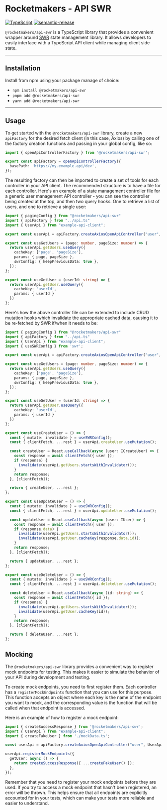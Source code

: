 # Rocketmakers - API SWR

[![TypeScript][typescript-badge]][typescript-url]
[![semantic-release][semantic-badge]][semantic-url]

`@rocketmakers/api-swr` is a TypeScript library that provides a convenient wrapper around [SWR](https://swr.vercel.app/) state management library. It allows developers to easily interface with a TypeScript API client while managing client side state.

---

## Installation

Install from npm using your package manage of choice:
- `npm install @rocketmakers/api-swr`
- `pnpm add @rocketmakers/api-swr`
- `yarn add @rocketmakers/api-swr`

---

## Usage

To get started with the `@rocketmakers/api-swr` library, create a new `apiFactory` for the desired fetch client (in this case, Axios) by calling one of the factory creation functions and passing in your global config, like so:

```TypeScript
import { openApiControllerFactory } from '@rocketmakers/api-swr';

export const apiFactory = openApiControllerFactory({
  basePath: 'https://my.example.api/dev',
});
```

The resulting factory can then be imported to create a set of tools for each controller in your API client. The recommended structure is to have a file for each controller. Here's an example of a state management controller file for a generic user management API controller - you can see the controller being created at the top, and then two query hooks. One to retrieve a list of users, and one to retrieve a single user:

```TypeScript
import { pagingConfig } from "@rocketmakers/api-swr"
import { apiFactory } from "../api.ts"
import { UserApi } from "example-api-client";

export const userApi = apiFactory.createAxiosOpenApiController("user", UserApi);

export const useGetUsers = (page: number, pageSize: number) => {
  return userApi.getUsers.useQuery({
    cacheKey: ['page', 'pageSize'],
    params: { page, pageSize },
    swrConfig: { keepPreviousData: true },
  });
};

export const useGetUser = (userId: string) => {
  return userApi.getUser.useQuery({
    cacheKey: 'userId',
    params: { userId }
  })
};
```

Here's how the above controller file can be extended to include CRUD mutation hooks which invalidate the appropriate cached data, causing it to be re-fetched by SWR if/when it needs to be:

```TypeScript
import { pagingConfig } from "@rocketmakers/api-swr"
import { apiFactory } from "../api.ts"
import { UserApi } from "example-api-client";
import { useSWRConfig } from 'swr';

export const userApi = apiFactory.createAxiosOpenApiController("user", UserApi);

export const useGetUsers = (page: number, pageSize: number) => {
  return userApi.getUsers.useQuery({
    cacheKey: ['page', 'pageSize'],
    params: { page, pageSize },
    swrConfig: { keepPreviousData: true },
  });
};

export const useGetUser = (userId: string) => {
  return userApi.getUser.useQuery({
    cacheKey: 'userId',
    params: { userId }
  })
};

export const useCreateUser = () => {
  const { mutate: invalidate } = useSWRConfig();
  const { clientFetch, ...rest } = userApi.createUser.useMutation();

  const createUser = React.useCallback(async (user: ICreateUser) => {
    const response = await clientFetch({ user });
    if (response) {
      invalidate(userApi.getUsers.startsWithInvalidator());
    }
    return response;
  }, [clientFetch]);

  return { createUser, ...rest };
};

export const useUpdateUser = () => {
  const { mutate: invalidate } = useSWRConfig();
  const { clientFetch, ...rest } = userApi.updateUser.useMutation();

  const updateUser = React.useCallback(async (user: IUser) => {
    const response = await clientFetch({ user });
    if (response.data) {
      invalidate(userApi.getUsers.startsWithInvalidator());
      invalidate(userApi.getUser.cacheKey(response.data.id));
    }
    return response;
  }, [clientFetch]);

  return { updateUser, ...rest };
};

export const useDeleteUser = () => {
  const { mutate: invalidate } = useSWRConfig();
  const { clientFetch, ...rest } = userApi.deleteUser.useMutation();

  const deleteUser = React.useCallback(async (id: string) => {
    const response = await clientFetch({ id });
    if (response) {
      invalidate(userApi.getUsers.startsWithInvalidator());
      invalidate(userApi.getUser.cacheKey(id));
    }
    return response;
  }, [clientFetch]);

  return { deleteUser, ...rest };
};
```

## Mocking

The `@rocketmakers/api-swr` library provides a convenient way to register mock endpoints for testing. This makes it easier to simulate the behavior of your API during development and testing.

To create mock endpoints, you need to first register them. Each controller has a `registerMockEndpoints` function that you can use for this purpose. This function accepts an object where each key is the name of the endpoint you want to mock, and the corresponding value is the function that will be called when that endpoint is accessed.

Here is an example of how to register a mock endpoint:

```TypeScript
import { createSuccessResponse } from '@rocketmakers/api-swr';
import { UserApi } from "example-api-client";
import { createFakeUser } from './mockData.ts';

const userApi = apiFactory.createAxiosOpenApiController("user", UserApi);

userApi.registerMockEndpoints({
  getUser: async () => {
    return createSuccessResponse({ ...createFakeUser() });
  },
});
```

Remember that you need to register your mock endpoints before they are used. If you try to access a mock endpoint that hasn't been registered, an error will be thrown. This helps ensure that all endpoints are explicitly accounted for in your tests, which can make your tests more reliable and easier to understand.

[typescript-badge]: https://badges.frapsoft.com/typescript/code/typescript.svg?v=101
[semantic-badge]: https://img.shields.io/badge/%20%20%F0%9F%93%A6%F0%9F%9A%80-semantic--release-e10079.svg
[typescript-url]: https://github.com/microsoft/TypeScript
[semantic-url]: https://github.com/semantic-release/semantic-release